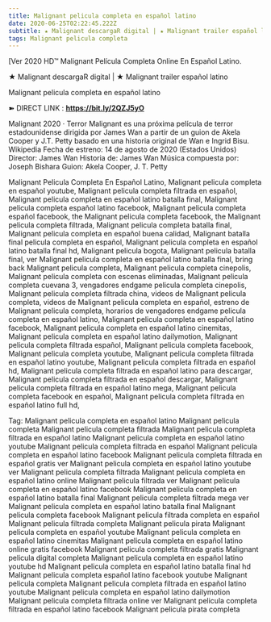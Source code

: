 ```yaml
---
title: Malignant pelicula completa en español latino
date: 2020-06-25T02:22:45.222Z
subtitle: ★ Malignant descargaR digital | ★ Malignant trailer español latino
tags: Malignant pelicula completa
---
```

[Ver 2020 HD™ Malignant Película Completa Online En Español Latino.

★ Malignant descargaR digital | ★ Malignant trailer español latino

Malignant pelicula completa en español latino

➽ DIRECT LINK : **<https://bit.ly/2QZJ5yO>**

Malignant
2020 ‧ Terror
Malignant es una próxima película de terror estadounidense dirigida por James Wan a partir de un guion de Akela Cooper y J.T. Petty basado en una historia original de Wan e Ingrid Bisu. Wikipedia
Fecha de estreno: 14 de agosto de 2020 (Estados Unidos)
Director: James Wan
Historia de: James Wan
Música compuesta por: Joseph Bishara
Guion: Akela Cooper, J. T. Petty

Malignant Pelicula Completa En Español Latino, Malignant pelicula completa en español youtube, Malignant pelicula completa filtrada en español, Malignant pelicula completa en español latino batalla final, Malignant pelicula completa español latino facebook, Malignant pelicula completa español facebook, the Malignant pelicula completa facebook, the Malignant pelicula completa filtrada, Malignant pelicula completa batalla final, Malignant pelicula completa en español buena calidad, Malignant batalla final pelicula completa en español, Malignant pelicula completa en español latino batalla final hd, Malignant pelicula bogota, Malignant pelicula batalla final, ver Malignant pelicula completa en español latino batalla final, bring back Malignant pelicula completa, Malignant pelicula completa cinepolis, Malignant pelicula completa con escenas eliminadas, Malignant pelicula completa cuevana 3, vengadores endgame pelicula completa cinepolis, Malignant pelicula completa filtrada china,
videos de Malignant pelicula completa, videos de Malignant pelicula completa en español, estreno de Malignant pelicula completa, horarios de vengadores endgame pelicula completa en español latino, Malignant pelicula completa en español latino facebook, Malignant pelicula completa en español latino cinemitas, Malignant pelicula completa en español latino dailymotion, Malignant pelicula completa filtrada español, Malignant pelicula completa facebook, Malignant pelicula completa youtube, Malignant pelicula completa filtrada en español latino youtube, Malignant pelicula completa filtrada en español hd, Malignant pelicula completa filtrada en español latino para descargar, Malignant pelicula completa filtrada en español descargar, Malignant pelicula completa filtrada en español latino mega, Malignant pelicula completa facebook en español, Malignant pelicula completa filtrada en español latino full hd,

Tag:
Malignant pelicula completa en español latino
Malignant pelicula completa
Malignant pelicula completa filtrada
Malignant pelicula completa filtrada en español latino
Malignant pelicula completa en español latino youtube
Malignant pelicula completa filtrada en español
Malignant pelicula completa en español latino facebook
Malignant pelicula completa filtrada en español gratis
ver Malignant pelicula completa en español latino youtube
ver Malignant pelicula completa filtrada
Malignant pelicula completa en español latino online
Malignant pelicula filtrada
ver Malignant pelicula completa en español latino facebook
Malignant pelicula completa en español latino batalla final
Malignant pelicula completa filtrada mega
ver Malignant pelicula completa en español latino batalla final
Malignant pelicula completa facebook
Malignant pelicula filtrada completa en español
Malignant pelicula filtrada completa
Malignant pelicula pirata
Malignant pelicula completa en español youtube
Malignant pelicula completa en español latino cinemitas
Malignant pelicula completa en español latino online gratis facebook
Malignant pelicula completa filtrada gratis
Malignant pelicula digital completa
Malignant pelicula completa en español latino youtube hd
Malignant pelicula completa en español latino batalla final hd
Malignant pelicula completa español latino facebook
youtube Malignant pelicula completa
Malignant pelicula completa filtrada en español latino youtube
Malignant pelicula completa en español latino dailymotion
Malignant pelicula completa filtrada online
ver Malignant pelicula completa filtrada en español latino facebook
Malignant pelicula pirata completa